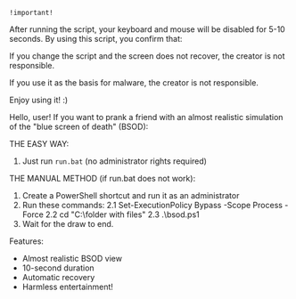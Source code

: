 `!important!`

After running the script, your keyboard and mouse will be disabled for 5-10 seconds. By using this script, you confirm that:

If you change the script and the screen does not recover, the creator is not responsible.

If you use it as the basis for malware, the creator is not responsible.

Enjoy using it! :)

Hello, user! If you want to prank a friend with an almost realistic simulation of the "blue screen of death" (BSOD):

 THE EASY WAY:
 1. Just run `run.bat` (no administrator rights required)

 THE MANUAL METHOD (if run.bat does not work):
1. Create a PowerShell shortcut and run it as an administrator
2. Run these commands:
2.1 Set-ExecutionPolicy Bypass -Scope Process -Force
2.2 cd "C:\folder with files"
2.3 .\bsod.ps1
3. Wait for the draw to end.

Features:
- Almost realistic BSOD view
- 10-second duration
- Automatic recovery
- Harmless entertainment!
